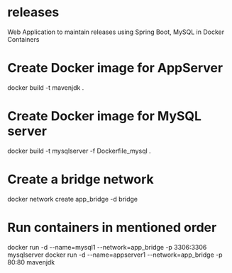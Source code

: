 # releases
Web Application to maintain releases using Spring Boot, MySQL in Docker Containers

# Create Docker image for AppServer

docker build -t mavenjdk .

# Create Docker image for MySQL server

docker build -t mysqlserver -f Dockerfile_mysql .

# Create a bridge network

docker network create app_bridge -d bridge

# Run containers in mentioned order

docker run -d --name=mysql1 --network=app_bridge -p 3306:3306 mysqlserver
docker run -d --name=appserver1 --network=app_bridge -p 80:80 mavenjdk 
